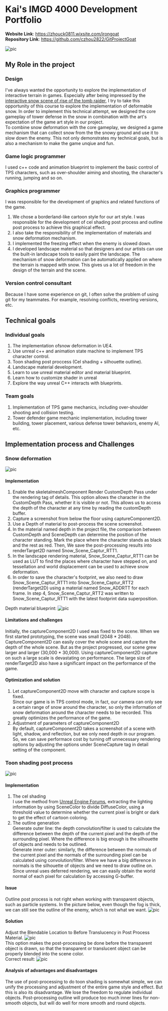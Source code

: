 # Kai's IMGD 4000 Development Portfolio
**Website Link**: https://zhouck0811.wixsite.com/irongoat   
**Repository Link**: https://github.com/czhou2822/GitProjectGoat   

![pic](Images/toonShading.png)


## My Role in the project
### Design
I've always wanted the opportunity to explore the implementation of interactive terrain in games. Especially after being impressed by the [interactive snow scene of rise of the tomb raider](https://www.youtube.com/watch?v=QSYkwdlDN8s), I try to take this opportunity of this course to explore the implementation of deformable snow. In order to implement this technical attempt, we designed the core gameplay of tower defense in the snow in combination with the art's expectation of the game art style in our project.   
To combine snow deformation with the core gameplay, we designed a game mechanism that can collect snow from the the snowy ground and use it to slow down the enemy. This not only demonstrates my technical goals, but is also a mechanism to make the game unqiue and fun.

### Game logic programmer
I used c++ code and animation blueprint to implement the basic control of TPS characters, such as over-shoulder aiming and shooting, the character's running, jumping and so on. 

### Graphics programmer 
I was responsible for the development of graphics and related functions of the game.
1. We chose a borderland-like cartoon style for our art style. I was responsible for the development of cel shading post process and outline post process to achieve this graphical effect.
2. I also take the responsibility of the implementation of materials and snow deformation mechanism.
3. I implemented the freezing effect when the enemy is slowed down.
4. I developed landscape material so that designers and our artists can use the built-in landscape tools to easily paint the landscape. The mechanism of snow deformation can be automatically applied on where the terrain is mapped with snow. This gives us a lot of freedom in the design of the terrain and the scene.

### Version control consultant
Because I have some experience on git, I often solve the problem of using git for my teammates. For example, resolving conflicts, reverting versions, etc.

## Technical goals
### Individual goals
1. The implementation ofsnow deformation in UE4.
2. Use unreal c++ and animation state machine to implement TPS character control.
3. Toon shading post proccess (Cel shading + silhouette outline).
4. Landscape material development.
5. Learn to use unreal material editor and material blueprint.
6. Learn how to customize shader in unreal
7. Explore the way unreal C++ interacts with blueprints.

### Team goals
1. Implementation of TPS game mechanics, including over-shoulder shooting and collision testing.
2. Tower defender game mechanic implementation, including tower building, tower placement, various defense tower behaviors, enemy AI, etc.

## Implementation process and Challenges
### Snow deformation
![pic](Images/snowDeformation.png)

#### Implementation
1. Enable the skeletalmeshComponent Render CustomDepth Pass under the rendering tag of details. This option allows the character in the CustomDepth Pass, whether it is visible or not. This allows us to access the depth of the character at any time by reading the customDepth buffer.
2. Capture a  screenshot from below the floor using captureComponent2D.
3. Use a Depth of material to post-process the scene screenshot.
4. In the material named depth in the project file, the comparison between CustomDepth and SceneDepth can determine the position of the character standing. Mark the place where the character stands as black and the rest as red. Then, We save the post-processing results into renderTarget2D named Snow_Scene_Captur_RTT1.
5. In the landscape rendering material, Snow_Scene_Captur_RTT1 can be used as LUT to find the places where character have stepped on, and tessellation and world displacement can be used to achieve snow deformation.
6. In order to save the character's footprint, we also need to draw Snow_Scene_Captur_RTT1 into Snow_Scene_Captur_RTT2 (renderTarget2D) using a material named Snow_ADDRTT for each frame. In step 4, Snow_Scene_Captur_RTT2 was written to Snow_Scene_Captur_RTT1 with the latest footprint data superposition.   

Depth material blueprint:
![pic](Images/DepthMaterial.png)

#### Limitations and challenges
Initially, the captureComponent2D I used was fixed to the scene. When we first started prototyping, the scene was small (2048 * 2048). CaptureComponent2D can easily cover the whole scene and capture the depth of the whole scene. But as the project progressed, our scene grew larger and larger (30,000 * 30,000). Using captureComponent2D capture on such a large scale is devastating on performance. The large size of renderTarget2D also have a significant impact on the performance of the game.   
#### Optimization and solution
1. Let captureComponent2D move with character and capture scope is fixed.   
Since our game is in TPS control mode, in fact, our camera can only see a certain range of snow around the character, so only the information of snow deformation around the character needs to be recorded. This greatly optimizes the performance of the game.
2. Adjustment of parameters of captureComponent2D   
By default, captureComponent2D takes a screenshot of a scene with light, shadow, and reflection, but we only need depth in our program.  So, we can save performace cost by turning off unnecessary rendering options by adjusting the options under SceneCapture tag in detail setting of the component.

### Toon shading post process
![pic](Images/toonShading.png)
#### Implementation
1. The cel shading   
I use the method from [Unreal Engine Forums](https://forums.unrealengine.com/development-discussion/rendering/114452-tutorial-simi-celshade-postprocess-material-work-with-light-color-point-lights-and-skybox), extracting the lighting information by using SceneColor to divide DiffuseColor, using a threshold value to determine whether the current pixel is bright or dark to get the effect of cartoon coloring.
2. The outline generation   
Generate outer line: the depth convolution/filter is used to calculate the difference  between the depth of the current pixel and the depth of the surrounding pixel. Where the difference is big enough is the silhouette of  objects and needs to be outlined.    
Generate inner outer: similarly, the difference between the normals of the current pixel and the normals of the surrounding pixel can be calculated using convolution/filter. Where we have a big difference in normals is the silhouette of objects and we need to draw outline on. Since unreal uses deferred rendering, we can easily obtain the world normal of each pixel for calculation by accessing G-buffer.

#### Issue
Outline post process is not right when working with transparent objects, such as particle systems.
In the picture below, even though the fog is thick, we can still see the outline of the enemy, which is not what we want.
![pic](Images/fogIssue.png)

#### Solution
Adjust the Blendable Location to Before Translucency in Post Process Material.
![pic](Images/fogSolution.png)   
This option makes the post-processing be done before the transparent object is drawn, so that the transparent or translucent object can be properly blended into the scene color.   
Correct result:
![pic](Images/fogSolution2.png)

#### Analysis of advantages and disadvantages
The use of post-processing to do toon shading is somewhat simple, we can unify the processing and adjustment of the entire game style and effect. But this is also its disadvantage. We lose the freedom to regulate individual objects. Post-processing outline will produce too much inner lines for non-smooth objects, but will do well for more smooth and round objects.
